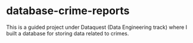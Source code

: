 # database-crime-reports
This is a guided project under Dataquest (Data Engineering track) where I built a database for storing data related to crimes. 
